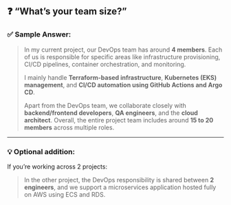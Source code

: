 ## ❓ **“What’s your team size?”**

### ✅ **Sample Answer:**

> In my current project, our DevOps team has around **4 members**. Each of us is responsible for specific areas like infrastructure provisioning, CI/CD pipelines, container orchestration, and monitoring.
>
> I mainly handle **Terraform-based infrastructure**, **Kubernetes (EKS) management**, and **CI/CD automation using GitHub Actions and Argo CD**.
>
> Apart from the DevOps team, we collaborate closely with **backend/frontend developers**, **QA engineers**, and the **cloud architect**. Overall, the entire project team includes around **15 to 20 members** across multiple roles.

---

### 💡 Optional addition:

If you’re working across 2 projects:

> In the other project, the DevOps responsibility is shared between **2 engineers**, and we support a microservices application hosted fully on AWS using ECS and RDS.

